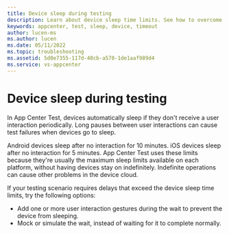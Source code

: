 ```yaml
---
title: Device sleep during testing
description: Learn about device sleep time limits. See how to overcome these limits so Android and iOS devices can stay active during testing.
keywords: appcenter, test, sleep, device, timeout
author: lucen-ms
ms.author: lucen
ms.date: 05/11/2022
ms.topic: troubleshooting
ms.assetid: 5d0e7355-117d-40cb-a578-1de1aaf989d4 
ms.service: vs-appcenter
---
```


# Device sleep during testing

In App Center Test, devices automatically sleep if they don't receive a user interaction periodically. Long pauses between user interactions can cause test failures when devices go to sleep.

Android devices sleep after no interaction for 10 minutes. iOS devices sleep after no interaction for 5 minutes. App Center Test uses these limits because they're usually the maximum sleep limits available on each platform, without having devices stay on indefinitely. Indefinite operations can cause other problems in the device cloud.

If your testing scenario requires delays that exceed the device sleep time limits, try the following options:

- Add one or more user interaction gestures during the wait to prevent the device from sleeping.
- Mock or simulate the wait, instead of waiting for it to complete normally.

